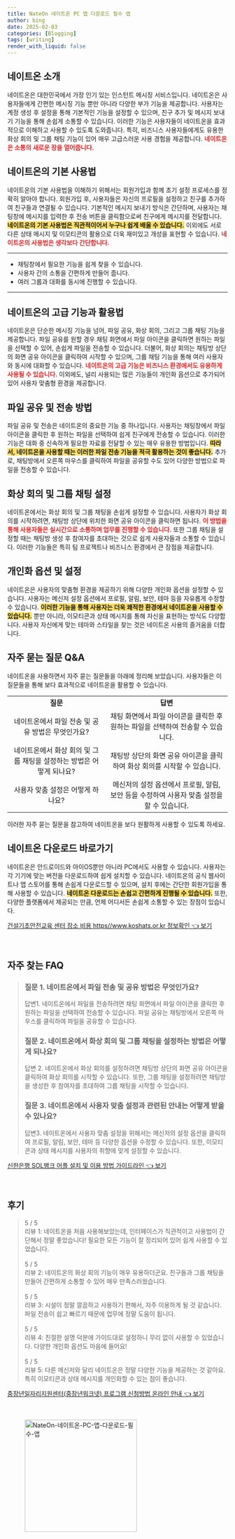 ```yaml
---
title: NateOn 네이트온 PC 앱 다운로드 필수 앱
author: bing
date: 2025-02-03
categories: [Blogging]
tags: [writing]
render_with_liquid: false
---
```



<h2 id='네이트온_소개'>네이트온 소개</h2>

<p>네이트온은 대한민국에서 가장 인기 있는 인스턴트 메시징 서비스입니다. 네이트온은 사용자들에게 간편한 메시징 기능 뿐만 아니라 다양한 부가 기능을 제공합니다. 사용자는 계정 생성 후 설정을 통해 기본적인 기능을 설정할 수 있으며, 친구 추가 및 메시지 보내기 기능을 통해 손쉽게 소통할 수 있습니다. 이러한 기능은 사용자들이 네이트온을 효과적으로 이해하고 사용할 수 있도록 도와줍니다. 특히, 비즈니스 사용자들에게도 유용한 화상 회의 및 그룹 채팅 기능이 있어 매우 고급스러운 사용 경험을 제공합니다. <b><span style="color: #ee2323;">네이트온은 소통의 새로운 장을 열어줍니다.</span></b></p>

<h2 id='네이트온의_기본_사용법'>네이트온의 기본 사용법</h2>

<p>네이트온의 기본 사용법을 이해하기 위해서는 회원가입과 함께 초기 설정 프로세스를 정확히 알아야 합니다. 회원가입 후, 사용자들은 자신의 프로필을 설정하고 친구를 추가하여 친구들과 연결될 수 있습니다. 기본적인 메시지 보내기 방식은 간단하며, 사용자는 채팅창에 메시지를 입력한 후 전송 버튼을 클릭함으로써 친구에게 메시지를 전달합니다. <b><span style="background-color: #ffe066;">네이트온의 기본 사용법은 직관적이어서 누구나 쉽게 배울 수 있습니다.</span></b> 이외에도 서로 다른 상태 메시지 및 이모티콘의 활용으로 더욱 재미있고 개성을 표현할 수 있습니다. <b><span style="color: #ee2323;">네이트온의 사용법은 생각보다 간단합니다.</span></b></p>

<hr />

<ul>
    <li>채팅창에서 필요한 기능을 쉽게 찾을 수 있습니다.</li>
    <li>사용자 간의 소통을 간편하게 만들어 줍니다.</li>
    <li>여러 그룹과 대화를 동시에 진행할 수 있습니다.</li>
</ul>

<hr />

<h2 id='고급_기능_및_활용법'>네이트온의 고급 기능과 활용법</h2>

<p>네이트온은 단순한 메시징 기능을 넘어, 파일 공유, 화상 회의, 그리고 그룹 채팅 기능을 제공합니다. 파일 공유를 원할 경우 채팅 화면에서 파일 아이콘을 클릭하면 원하는 파일을 선택할 수 있어, 손쉽게 파일을 전송할 수 있습니다. 더불어, 화상 회의는 채팅방 상단의 화면 공유 아이콘을 클릭하여 시작할 수 있으며, 그룹 채팅 기능을 통해 여러 사용자와 동시에 대화할 수 있습니다. <b><span style="color: #ee2323;">네이트온의 고급 기능은 비즈니스 환경에서도 유용하게 사용될 수 있습니다.</span></b> 이외에도, 널리 사용되는 많은 기능들이 개인화 옵션으로 추가되어 있어 사용자 맞춤형 환경을 제공합니다.</p>

<h2 id='파일_공유_및_전송_방법'>파일 공유 및 전송 방법</h2>

<p>파일 공유 및 전송은 네이트온의 중요한 기능 중 하나입니다. 사용자는 채팅창에서 파일 아이콘을 클릭한 후 원하는 파일을 선택하여 쉽게 친구에게 전송할 수 있습니다. 이러한 기능은 대화 중 신속하게 필요한 자료를 전달할 수 있는 매우 유용한 방법입니다. <b><span style="background-color: #ffe066;">따라서, 네이트온을 사용할 때는 이러한 파일 전송 기능을 적극 활용하는 것이 좋습니다.</span></b> 추가로, 채팅방에서 오른쪽 마우스를 클릭하여 파일을 공유할 수도 있어 다양한 방법으로 파일을 전송할 수 있습니다. </p>

<h2 id='화상_회의_및_그룹_채팅_설정'>화상 회의 및 그룹 채팅 설정</h2>

<p>네이트온에서는 화상 회의 및 그룹 채팅을 손쉽게 설정할 수 있습니다. 사용자가 화상 회의를 시작하려면, 채팅방 상단에 위치한 화면 공유 아이콘을 클릭하면 됩니다. <b><span style="color: #ee2323;">이 방법을 통해 사용자들은 실시간으로 소통하며 업무를 진행할 수 있습니다.</span></b> 또한 그룹 채팅을 설정할 때는 채팅방 생성 후 참여자를 초대하는 것으로 쉽게 사용자들과 소통할 수 있습니다. 이러한 기능들은 특히 팀 프로젝트나 비즈니스 환경에서 큰 장점을 제공합니다.</p>

<h2 id='개인화_옵션_및_설정'>개인화 옵션 및 설정</h2>

<p>네이트온은 사용자의 맞춤형 환경을 제공하기 위해 다양한 개인화 옵션을 설정할 수 있습니다. 사용자는 메신저 설정 옵션에서 프로필, 알림, 보안, 테마 등을 자유롭게 수정할 수 있습니다. <b><span style="background-color: #ffe066;">이러한 기능을 통해 사용자는 더욱 쾌적한 환경에서 네이트온을 사용할 수 있습니다.</span></b> 뿐만 아니라, 이모티콘과 상태 메시지를 통해 자신을 표현하는 방식도 다양합니다. 사용자 자신에게 맞는 테마와 스타일을 찾는 것은 네이트온 사용의 즐거움을 더합니다.</p>

<h2 id='자주_묻는_질문_QNA'>자주 묻는 질문 Q&A</h2>

<p>네이트온을 사용하면서 자주 묻는 질문들을 아래에 정리해 보았습니다. 사용자들은 이 질문들을 통해 보다 효과적으로 네이트온을 활용할 수 있습니다.</p>

<table>
    <tr>
        <td style="text-align: center; height: 17px;"><b>질문</b></td>
        <td style="text-align: center;"><b>답변</b></td>
    </tr>
    <tr>
        <td style="text-align: center; height: 17px;">네이트온에서 파일 전송 및 공유 방법은 무엇인가요?</td>
        <td style="text-align: center; height: 17px;">채팅 화면에서 파일 아이콘을 클릭한 후 원하는 파일을 선택하여 전송할 수 있습니다.</td>
    </tr>
    <tr>
        <td style="text-align: center; height: 17px;">네이트온에서 화상 회의 및 그룹 채팅을 설정하는 방법은 어떻게 되나요?</td>
        <td style="text-align: center; height: 17px;">채팅방 상단의 화면 공유 아이콘을 클릭하여 화상 회의를 시작할 수 있습니다.</td>
    </tr>
    <tr>
        <td style="text-align: center; height: 17px;">사용자 맞춤 설정은 어떻게 하나요?</td>
        <td style="text-align: center; height: 17px;">메신저의 설정 옵션에서 프로필, 알림, 보안 등을 수정하여 사용자 맞춤 설정을 할 수 있습니다.</td>
    </tr>
</table>

<p>이러한 자주 묻는 질문을 참고하여 네이트온을 보다 원활하게 사용할 수 있도록 하세요.</p>

<h2 id='네이트온_다운로드'>네이트온 다운로드 바로가기</h2>

<p>네이트온은 안드로이드와 아이OS뿐만 아니라 PC에서도 사용할 수 있습니다. 사용자는 각 기기에 맞는 버전을 다운로드하여 쉽게 설치할 수 있습니다. 네이트온의 공식 웹사이트나 앱 스토어를 통해 손쉽게 다운로드할 수 있으며, 설치 후에는 간단한 회원가입을 통해 사용할 수 있습니다. <b><span style="background-color: #ffe066;">네이트온 다운로드는 손쉽고 간편하게 진행될 수 있습니다.</span></b> 또한, 다양한 플랫폼에서 제공되는 만큼, 언제 어디서든 손쉽게 소통할 수 있는 장점이 있습니다.</p>


<p><a class="click-button" title="건설기초안전교육 센터 장소 비용 https//www.koshats.or.kr 정보확인" href="https://greenforu.github.io/posts/%EA%B1%B4%EC%84%A4%EA%B8%B0%EC%B4%88%EC%95%88%EC%A0%84%EA%B5%90%EC%9C%A1-%EC%84%BC%ED%84%B0-%EC%9E%A5%EC%86%8C-%EB%B9%84%EC%9A%A9-httpswww.koshats.or.kr-%EC%A0%95%EB%B3%B4%ED%99%95%EC%9D%B8/" rel="dofollow">건설기초안전교육 센터 장소 비용 https//www.koshats.or.kr 정보확인 👈 보기</a></p><br>
<h2 id='자주_찾는_FAQ'>자주 찾는 FAQ</h2>
<div itemscope="" itemtype="https://schema.org/FAQPage"> 
<blockquote> 
<div itemscope="" itemprop="mainEntity" itemtype="https://schema.org/Question"> 
<h3 itemprop="name">질문 1. 네이트온에서 파일 전송 및 공유 방법은 무엇인가요?</h3> 
<div itemscope="" itemprop="acceptedAnswer" itemtype="https://schema.org/Answer"> 
<span itemprop="text"> 
<p>답변1. 네이트온에서 파일을 전송하려면 채팅 화면에서 파일 아이콘을 클릭한 후 원하는 파일을 선택하여 전송할 수 있습니다. 파일 공유는 채팅방에서 오른쪽 마우스를 클릭하여 파일을 공유할 수 있습니다.</p> 
</span> 
</div> 
</div> 
<div itemscope="" itemprop="mainEntity" itemtype="https://schema.org/Question"> 
<h3 itemprop="name">질문 2. 네이트온에서 화상 회의 및 그룹 채팅을 설정하는 방법은 어떻게 되나요?</h3> 
<div itemscope="" itemprop="acceptedAnswer" itemtype="https://schema.org/Answer"> 
<span itemprop="text"> 
<p>답변 2. 네이트온에서 화상 회의를 설정하려면 채팅방 상단의 화면 공유 아이콘을 클릭하여 화상 회의를 시작할 수 있습니다. 또한, 그룹 채팅을 설정하려면 채팅방을 생성한 후 참여자를 초대하여 그룹 채팅을 시작할 수 있습니다.</p> 
</span> 
</div> 
</div> 
<div itemscope="" itemprop="mainEntity" itemtype="https://schema.org/Question"> 
<h3 itemprop="name">질문 3. 네이트온에서 사용자 맞춤 설정과 관련된 안내는 어떻게 받을 수 있나요?</h3> 
<div itemscope="" itemprop="acceptedAnswer" itemtype="https://schema.org/Answer"> 
<span itemprop="text"> 
<p>답변3. 네이트온에서 사용자 맞춤 설정을 위해서는 메신저의 설정 옵션을 클릭하여 프로필, 알림, 보안, 테마 등 다양한 옵션을 수정할 수 있습니다. 또한, 이모티콘과 상태 메시지를 사용자의 취향에 맞게 설정할 수 있습니다.</p> 
</span> 
</div> 
</div> 
</blockquote> 
</div>
<p><a class="click-button" title="신한은행 SOL뱅크 어플 설치 및 이용 방법 가이드라인" href="https://greenforu.github.io/posts/%EC%8B%A0%ED%95%9C%EC%9D%80%ED%96%89-SOL%EB%B1%85%ED%81%AC-%EC%96%B4%ED%94%8C-%EC%84%A4%EC%B9%98-%EB%B0%8F-%EC%9D%B4%EC%9A%A9-%EB%B0%A9%EB%B2%95-%EA%B0%80%EC%9D%B4%EB%93%9C%EB%9D%BC%EC%9D%B8/" rel="dofollow">신한은행 SOL뱅크 어플 설치 및 이용 방법 가이드라인 👈 보기</a></p><br>
<h2 id='후기'>후기</h2>
<div itemscope itemtype="https://schema.org/Product">
  <blockquote>
  <div itemprop="review" itemscope itemtype="https://schema.org/Review">
      <div itemprop="reviewRating" itemscope itemtype="https://schema.org/Rating"> <span itemprop="ratingValue">5</span> / <span itemprop="bestRating">5</span> </div>
      <span itemprop="reviewBody">리뷰 1: 네이트온을 처음 사용해보았는데, 인터페이스가 직관적이고 사용법이 간단해서 정말 좋았습니다! 필요한 모든 기능이 잘 정리되어 있어 쉽게 사용할 수 있었습니다.</span>
  </div>
  <br>
  <div itemprop="review" itemscope itemtype="https://schema.org/Review">
      <div itemprop="reviewRating" itemscope itemtype="https://schema.org/Rating"> <span itemprop="ratingValue">5</span> / <span itemprop="bestRating">5</span> </div>
      <span itemprop="reviewBody">리뷰 2: 네이트온의 화상 회의 기능이 매우 유용하더군요. 친구들과 그룹 채팅을 만들어 간편하게 소통할 수 있어 매우 만족스러웠습니다.</span>
  </div>
  <br>
  <div itemprop="review" itemscope itemtype="https://schema.org/Review">
      <div itemprop="reviewRating" itemscope itemtype="https://schema.org/Rating"> <span itemprop="ratingValue">5</span> / <span itemprop="bestRating">5</span> </div>
      <span itemprop="reviewBody">리뷰 3: 시설이 정말 깔끔하고 사용하기 편해서, 자주 이용하게 될 것 같습니다. 파일 전송이 쉽고 빠르기 때문에 업무에 정말 도움이 됩니다.</span>
  </div>
  <br>
  <div itemprop="review" itemscope itemtype="https://schema.org/Review">
      <div itemprop="reviewRating" itemscope itemtype="https://schema.org/Rating"> <span itemprop="ratingValue">5</span> / <span itemprop="bestRating">5</span> </div>
      <span itemprop="reviewBody">리뷰 4: 친절한 설명 덕분에 가이드대로 설정하니 무리 없이 사용할 수 있었습니다. 다양한 개인화 옵션도 마음에 들어요!</span>
  </div>
  <br>
  <div itemprop="review" itemscope itemtype="https://schema.org/Review">
      <div itemprop="reviewRating" itemscope itemtype="https://schema.org/Rating"> <span itemprop="ratingValue">5</span> / <span itemprop="bestRating">5</span> </div>
      <span itemprop="reviewBody">리뷰 5: 다른 메신저와 달리 네이트온은 정말 다양한 기능을 제공하는 것 같아요. 특히 이모티콘과 상태 메시지를 개인화할 수 있는 점이 좋습니다.</span>
  </div>
  </blockquote>
</div>
<p><a class="click-button" title="중장년일자리지원센터(중장년워크넷) 프로그램 신청방법 온라인 안내" href="https://greenforu.github.io/posts/%EC%A4%91%EC%9E%A5%EB%85%84%EC%9D%BC%EC%9E%90%EB%A6%AC%EC%A7%80%EC%9B%90%EC%84%BC%ED%84%B0(%EC%A4%91%EC%9E%A5%EB%85%84%EC%9B%8C%ED%81%AC%EB%84%B7)-%ED%94%84%EB%A1%9C%EA%B7%B8%EB%9E%A8-%EC%8B%A0%EC%B2%AD%EB%B0%A9%EB%B2%95-%EC%98%A8%EB%9D%BC%EC%9D%B8-%EC%95%88%EB%82%B4/" rel="dofollow">중장년일자리지원센터(중장년워크넷) 프로그램 신청방법 온라인 안내 👈 보기</a></p><br>
<figure class="image"><img src="https://greenforu.github.io/assets/img/thumbnail/NateOn-네이트온-PC-앱-다운로드-필수-앱.webp" alt="NateOn-네이트온-PC-앱-다운로드-필수-앱" width="256" height="256"></figure>
